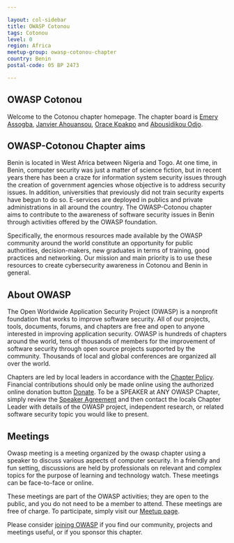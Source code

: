 ```yaml
---

layout: col-sidebar
title: OWASP Cotonou
tags: Cotonou 
level: 0
region: Africa
meetup-group: owasp-cotonou-chapter
country: Benin
postal-code: 05 BP 2473

---
```




OWASP Cotonou
-------------

Welcome to the Cotonou chapter homepage. The chapter board is <a href="mailto:emerykouassi.assogba@owasp.org">Emery Assogba</a>, <a href="mailto:janvier.ahouansou@owasp.org">Janvier Ahouansou</a>, <a href="mailto:orace.kpakpo@owasp.org">Orace Kpakpo</a> and <a href="mailto:abousidikou.odjo@owasp.org">Abousidikou Odjo</a>.

OWASP-Cotonou Chapter aims
--------------------------

Benin is located in West Africa between Nigeria and Togo. At one time, in Benin, computer security was just a matter of science fiction, but in recent years there has been a craze for information system security issues through the creation of government agencies whose objective is to address security issues. In addition, universities that previously did not train security experts have begun to do so. E-services are deployed  in publics and private  administrations in all around the country.
The OWASP-Cotonou chapter aims to contribute to the awareness of software security issues in Benin through activities offered by the OWASP foundation.

Specifically, the enormous resources made available by the OWASP community around the world constitute an opportunity for public authorities, decision-makers, new graduates in terms of training, good practices and networking. Our mission and main priority is to use these resources to create cybersecurity awareness in Cotonou and Benin in general.

About OWASP
-----------

The Open Worldwide Application Security Project (OWASP) is a nonprofit foundation that works to improve software security. All of our projects, tools, documents, forums, and chapters are free and open to anyone interested in improving application security. OWASP is hundreds of chapters around the world, tens of thousands of members for the improvement of software security through open source projects supported by the community. Thousands of local and global conferences are organized all over the world.

Chapters are led by local leaders in accordance with the [Chapter Policy](https://owasp.org/www-policy/). Financial contributions should only be made online using the authorized online donation button [Donate](/donate). To be a SPEAKER at ANY OWASP Chapter, simply review the [Speaker Agreement](https://owasp.org/www-policy/) and then contact the locals Chapter Leader with details of the OWASP project, independent research, or related software security topic you would like to present.



Meetings
--------

Owasp meeting is a meeting organized by the owasp chapter using a speaker to discuss various aspects of computer security. In a friendly and fun setting, discussions are held by professionals on relevant and complex topics for the purpose of learning and technology watch. These meetings can be face-to-face or online.

These meetings are part of the OWASP activities; they are open to the public, and you do not need to be a member to attend. These meetings are free of charge. To participate, simply visit our [Meetup page]( http://www.meetup.com/owasp-cotonou-chapter).

Please consider [joining OWASP](https://owasp.org/membership/) if you find our community, projects and meetings useful, or if you sponsor this chapter.

